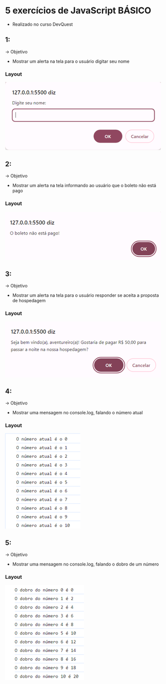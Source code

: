 # 5 exercícios de JavaScript BÁSICO 
- Realizado no curso DevQuest

## 1: 
-> Objetivo
- Mostrar um alerta na tela para o usuário digitar seu nome

### Layout
![](./design/alerta-nome-usuario.png)

## 2: 
-> Objetivo
- Mostrar um alerta na tela informando ao usuário que o boleto não está pago

### Layout
![](./design/alerta-boleto.png)

## 3: 
-> Objetivo
- Mostrar um alerta na tela para o usuário responder se aceita a proposta de hospedagem

### Layout
![](./design/alerta-hospedagem.png)

## 4: 
-> Objetivo
- Mostrar uma mensagem no console.log, falando o número atual

### Layout
![](./design/console-numero-atual.png)

## 5: 
-> Objetivo
- Mostrar uma mensagem no console.log, falando o dobro de um número

### Layout
![](./design/console-dobro-do-numero.png)